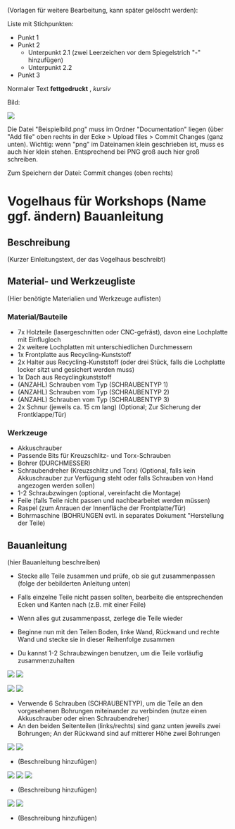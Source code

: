 (Vorlagen für weitere Bearbeitung, kann später gelöscht werden):

Liste mit Stichpunkten:
- Punkt 1
- Punkt 2
  - Unterpunkt 2.1 (zwei Leerzeichen vor dem Spiegelstrich "-" hinzufügen)
  - Unterpunkt 2.2
- Punkt 3

Normaler Text **fettgedruckt** , _kursiv_ 

Bild:

![](Beispielbild.png)

Die Datei "Beispielbild.png" muss im Ordner "Documentation" liegen (über "Add file" oben rechts in der Ecke > Upload files > Commit Changes (ganz unten).
Wichtig: wenn "png" im Dateinamen klein geschrieben ist, muss es auch hier klein stehen. Entsprechend bei PNG groß auch hier groß schreiben.

Zum Speichern der Datei: Commit changes (oben rechts)

# Vogelhaus für Workshops (Name ggf. ändern) Bauanleitung

## Beschreibung
(Kurzer Einleitungstext, der das Vogelhaus beschreibt)


## Material- und Werkzeugliste

(Hier benötigte Materialien und Werkzeuge auflisten)

### Material/Bauteile

- 7x Holzteile (lasergeschnitten oder CNC-gefräst), davon eine Lochplatte mit Einflugloch
- 2x weitere Lochplatten mit unterschiedlichen Durchmessern
- 1x Frontplatte aus Recycling-Kunststoff
- 2x Halter aus Recycling-Kunststoff (oder drei Stück, falls die Lochplatte locker sitzt und gesichert werden muss)
- 1x Dach aus Recyclingkunststoff
- (ANZAHL) Schrauben vom Typ (SCHRAUBENTYP 1)
- (ANZAHL) Schrauben vom Typ (SCHRAUBENTYP 2)
- (ANZAHL) Schrauben vom Typ (SCHRAUBENTYP 3)
- 2x Schnur (jeweils ca. 15 cm lang) (Optional; Zur Sicherung der Frontklappe/Tür)

### Werkzeuge

- Akkuschrauber
- Passende Bits für Kreuzschlitz- und Torx-Schrauben
- Bohrer (DURCHMESSER)
- Schraubendreher (Kreuzschlitz und Torx) (Optional, falls kein Akkuschrauber zur Verfügung steht oder falls Schrauben von Hand angezogen werden sollen)
- 1-2 Schraubzwingen (optional, vereinfacht die Montage)
- Feile (falls Teile nicht passen und nachbearbeitet werden müssen)
- Raspel (zum Anrauen der Innenfläche der Frontplatte/Tür)
- Bohrmaschine (BOHRUNGEN evtl. in separates Dokument "Herstellung der Teile)

## Bauanleitung

(hier Bauanleitung beschreiben)

- Stecke alle Teile zusammen und prüfe, ob sie gut zusammenpassen (folge der bebilderten Anleitung unten)
- Falls einzelne Teile nicht passen sollten, bearbeite die entsprechenden Ecken und Kanten nach (z.B. mit einer Feile)
- Wenn alles gut zusammenpasst, zerlege die Teile wieder

- Beginne nun mit den Teilen Boden, linke Wand, Rückwand und rechte Wand und stecke sie in dieser Reihenfolge zusammen
- Du kannst 1-2 Schraubzwingen benutzen, um die Teile vorläufig zusammenzuhalten

![](01.png) ![](02.png)

![](03.png) ![](04.png)

- Verwende 6 Schrauben (SCHRAUBENTYP), um die Teile an den vorgesehenen Bohrungen miteinander zu verbinden (nutze einen Akkuschrauber oder einen Schraubendreher)
- An den beiden Seitenteilen (links/rechts) sind ganz unten jeweils zwei Bohrungen; An der Rückwand sind auf mitterer Höhe zwei Bohrungen

![](05.png) ![](06.png)

- (Beschreibung hinzufügen)

![](07.png) ![](08.png) ![](09.png)

- (Beschreibung hinzufügen)

![](10.png) ![](11.png)

- (Beschreibung hinzufügen)
